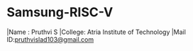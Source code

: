 # Samsung-RISC-V
|Name : Pruthvi S
|College: Atria Institute of Technology 
|Mail ID:pruthvislad103@gmail.com

